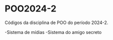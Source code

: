 # POO2024-2
Códigos da disciplina de POO do período 2024-2.

-Sistema de mídias
-Sistema do amigo secreto

